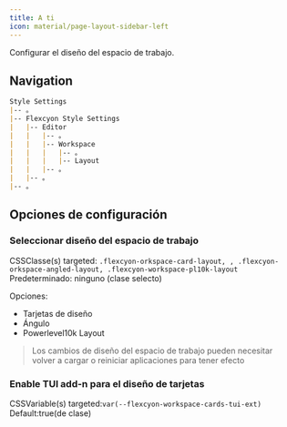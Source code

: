 ```yaml
---
title: A ti
icon: material/page-layout-sidebar-left
---
```


Configurar el diseño del espacio de trabajo.

## Navigation

```md
Style Settings
|-- 。
|-- Flexcyon Style Settings
|   |-- Editor
|   |   |-- 。
|   |   |-- Workspace
|   |   |   |-- 。
|   |   |   |-- Layout
|   |   |-- 。
|   |-- 。
|-- 。
```

## Opciones de configuración

### Seleccionar diseño del espacio de trabajo

CSSClasse(s) targeted: `.flexcyon-orkspace-card-layout,
,
.flexcyon-orkspace-angled-layout, .flexcyon-workspace-pl10k-layout`
Predeterminado: ninguno (clase selecto)

Opciones:

- Tarjetas de diseño
- Ángulo
- Powerlevel10k Layout
> Los cambios de diseño del espacio de trabajo pueden necesitar volver a cargar o reiniciar aplicaciones para tener efecto

### Enable TUI add-n para el diseño de tarjetas

CSSVariable(s) targeted:`var(--flexcyon-workspace-cards-tui-ext)`
Default:true(de clase)

